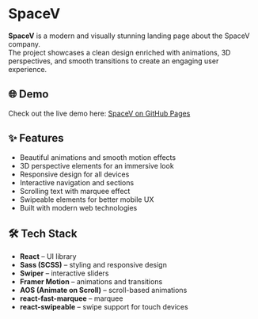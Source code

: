# SpaceV

**SpaceV** is a modern and visually stunning landing page about the SpaceV company.  
The project showcases a clean design enriched with animations, 3D perspectives, and smooth transitions to create an engaging user experience.  

## 🌐 Demo
Check out the live demo here: [SpaceV on GitHub Pages](https://vitalina-korchova.github.io/space-v-landing-page/)  

## ✨ Features
- Beautiful animations and smooth motion effects  
- 3D perspective elements for an immersive look  
- Responsive design for all devices  
- Interactive navigation and sections  
- Scrolling text with marquee effect  
- Swipeable elements for better mobile UX  
- Built with modern web technologies  

## 🛠️ Tech Stack
- **React** – UI library  
- **Sass (SCSS)** – styling and responsive design  
- **Swiper** – interactive sliders  
- **Framer Motion** – animations and transitions  
- **AOS (Animate on Scroll)** – scroll-based animations  
- **react-fast-marquee** – marquee  
- **react-swipeable** – swipe support for touch devices  
